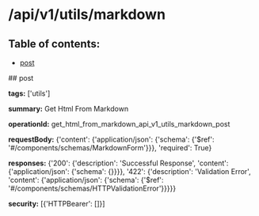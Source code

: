 # /api/v1/utils/markdown

## Table of contents:
- [post](#post)

<a name="post" />
## post

**tags:** ['utils']

**summary:** Get Html From Markdown

**operationId:** get_html_from_markdown_api_v1_utils_markdown_post

**requestBody:** {'content': {'application/json': {'schema': {'$ref': '#/components/schemas/MarkdownForm'}}}, 'required': True}

**responses:** {'200': {'description': 'Successful Response', 'content': {'application/json': {'schema': {}}}}, '422': {'description': 'Validation Error', 'content': {'application/json': {'schema': {'$ref': '#/components/schemas/HTTPValidationError'}}}}}

**security:** [{'HTTPBearer': []}]

